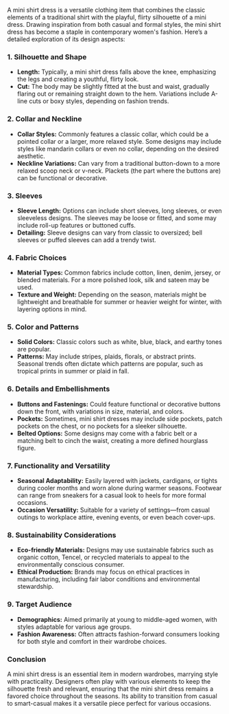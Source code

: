 A mini shirt dress is a versatile clothing item that combines the classic elements of a traditional shirt with the playful, flirty silhouette of a mini dress. Drawing inspiration from both casual and formal styles, the mini shirt dress has become a staple in contemporary women's fashion. Here’s a detailed exploration of its design aspects:

### 1. **Silhouette and Shape**
   - **Length:** Typically, a mini shirt dress falls above the knee, emphasizing the legs and creating a youthful, flirty look.
   - **Cut:** The body may be slightly fitted at the bust and waist, gradually flaring out or remaining straight down to the hem. Variations include A-line cuts or boxy styles, depending on fashion trends.

### 2. **Collar and Neckline**
   - **Collar Styles:** Commonly features a classic collar, which could be a pointed collar or a larger, more relaxed style. Some designs may include styles like mandarin collars or even no collar, depending on the desired aesthetic.
   - **Neckline Variations:** Can vary from a traditional button-down to a more relaxed scoop neck or v-neck. Plackets (the part where the buttons are) can be functional or decorative.

### 3. **Sleeves**
   - **Sleeve Length:** Options can include short sleeves, long sleeves, or even sleeveless designs. The sleeves may be loose or fitted, and some may include roll-up features or buttoned cuffs.
   - **Detailing:** Sleeve designs can vary from classic to oversized; bell sleeves or puffed sleeves can add a trendy twist.

### 4. **Fabric Choices**
   - **Material Types:** Common fabrics include cotton, linen, denim, jersey, or blended materials. For a more polished look, silk and sateen may be used.
   - **Texture and Weight:** Depending on the season, materials might be lightweight and breathable for summer or heavier weight for winter, with layering options in mind.

### 5. **Color and Patterns**
   - **Solid Colors:** Classic colors such as white, blue, black, and earthy tones are popular.
   - **Patterns:** May include stripes, plaids, florals, or abstract prints. Seasonal trends often dictate which patterns are popular, such as tropical prints in summer or plaid in fall.

### 6. **Details and Embellishments**
   - **Buttons and Fastenings:** Could feature functional or decorative buttons down the front, with variations in size, material, and colors.
   - **Pockets:** Sometimes, mini shirt dresses may include side pockets, patch pockets on the chest, or no pockets for a sleeker silhouette.
   - **Belted Options:** Some designs may come with a fabric belt or a matching belt to cinch the waist, creating a more defined hourglass figure.

### 7. **Functionality and Versatility**
   - **Seasonal Adaptability:** Easily layered with jackets, cardigans, or tights during cooler months and worn alone during warmer seasons. Footwear can range from sneakers for a casual look to heels for more formal occasions.
   - **Occasion Versatility:** Suitable for a variety of settings—from casual outings to workplace attire, evening events, or even beach cover-ups.

### 8. **Sustainability Considerations**
   - **Eco-friendly Materials:** Designs may use sustainable fabrics such as organic cotton, Tencel, or recycled materials to appeal to the environmentally conscious consumer.
   - **Ethical Production:** Brands may focus on ethical practices in manufacturing, including fair labor conditions and environmental stewardship.

### 9. **Target Audience**
   - **Demographics:** Aimed primarily at young to middle-aged women, with styles adaptable for various age groups.
   - **Fashion Awareness:** Often attracts fashion-forward consumers looking for both style and comfort in their wardrobe choices.

### Conclusion
A mini shirt dress is an essential item in modern wardrobes, marrying style with practicality. Designers often play with various elements to keep the silhouette fresh and relevant, ensuring that the mini shirt dress remains a favored choice throughout the seasons. Its ability to transition from casual to smart-casual makes it a versatile piece perfect for various occasions.